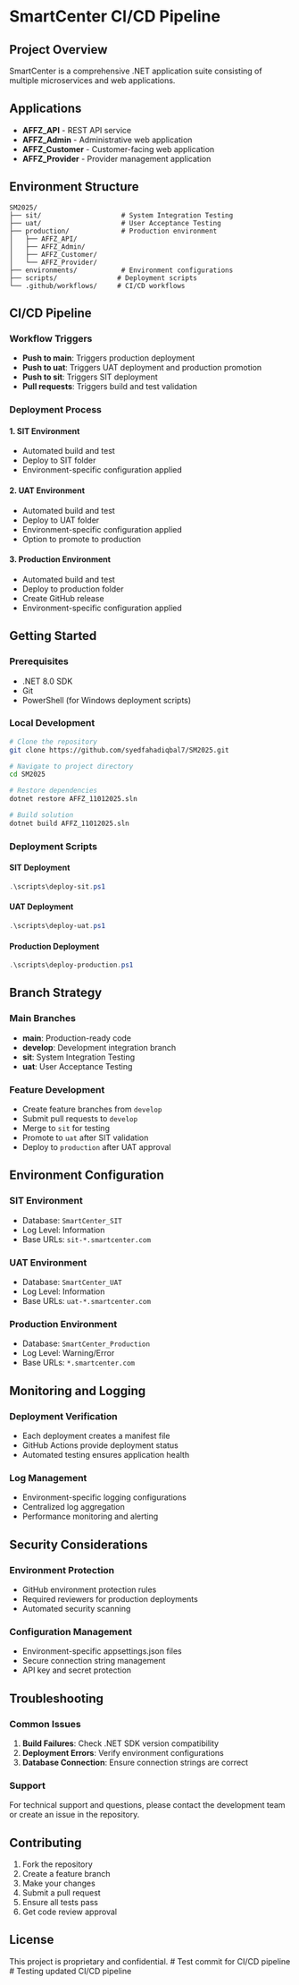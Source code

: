 # SmartCenter CI/CD Pipeline

## Project Overview
SmartCenter is a comprehensive .NET application suite consisting of multiple microservices and web applications.

## Applications
- **AFFZ_API** - REST API service
- **AFFZ_Admin** - Administrative web application
- **AFFZ_Customer** - Customer-facing web application
- **AFFZ_Provider** - Provider management application

## Environment Structure
```
SM2025/
├── sit/                    # System Integration Testing
├── uat/                    # User Acceptance Testing
├── production/             # Production environment
│   ├── AFFZ_API/
│   ├── AFFZ_Admin/
│   ├── AFFZ_Customer/
│   └── AFFZ_Provider/
├── environments/           # Environment configurations
├── scripts/               # Deployment scripts
└── .github/workflows/     # CI/CD workflows
```

## CI/CD Pipeline

### Workflow Triggers
- **Push to main**: Triggers production deployment
- **Push to uat**: Triggers UAT deployment and production promotion
- **Push to sit**: Triggers SIT deployment
- **Pull requests**: Triggers build and test validation

### Deployment Process

#### 1. SIT Environment
- Automated build and test
- Deploy to SIT folder
- Environment-specific configuration applied

#### 2. UAT Environment
- Automated build and test
- Deploy to UAT folder
- Environment-specific configuration applied
- Option to promote to production

#### 3. Production Environment
- Automated build and test
- Deploy to production folder
- Create GitHub release
- Environment-specific configuration applied

## Getting Started

### Prerequisites
- .NET 8.0 SDK
- Git
- PowerShell (for Windows deployment scripts)

### Local Development
```bash
# Clone the repository
git clone https://github.com/syedfahadiqbal7/SM2025.git

# Navigate to project directory
cd SM2025

# Restore dependencies
dotnet restore AFFZ_11012025.sln

# Build solution
dotnet build AFFZ_11012025.sln
```

### Deployment Scripts

#### SIT Deployment
```powershell
.\scripts\deploy-sit.ps1
```

#### UAT Deployment
```powershell
.\scripts\deploy-uat.ps1
```

#### Production Deployment
```powershell
.\scripts\deploy-production.ps1
```

## Branch Strategy

### Main Branches
- **main**: Production-ready code
- **develop**: Development integration branch
- **sit**: System Integration Testing
- **uat**: User Acceptance Testing

### Feature Development
- Create feature branches from `develop`
- Submit pull requests to `develop`
- Merge to `sit` for testing
- Promote to `uat` after SIT validation
- Deploy to `production` after UAT approval

## Environment Configuration

### SIT Environment
- Database: `SmartCenter_SIT`
- Log Level: Information
- Base URLs: `sit-*.smartcenter.com`

### UAT Environment
- Database: `SmartCenter_UAT`
- Log Level: Information
- Base URLs: `uat-*.smartcenter.com`

### Production Environment
- Database: `SmartCenter_Production`
- Log Level: Warning/Error
- Base URLs: `*.smartcenter.com`

## Monitoring and Logging

### Deployment Verification
- Each deployment creates a manifest file
- GitHub Actions provide deployment status
- Automated testing ensures application health

### Log Management
- Environment-specific logging configurations
- Centralized log aggregation
- Performance monitoring and alerting

## Security Considerations

### Environment Protection
- GitHub environment protection rules
- Required reviewers for production deployments
- Automated security scanning

### Configuration Management
- Environment-specific appsettings.json files
- Secure connection string management
- API key and secret protection

## Troubleshooting

### Common Issues
1. **Build Failures**: Check .NET SDK version compatibility
2. **Deployment Errors**: Verify environment configurations
3. **Database Connection**: Ensure connection strings are correct

### Support
For technical support and questions, please contact the development team or create an issue in the repository.

## Contributing

1. Fork the repository
2. Create a feature branch
3. Make your changes
4. Submit a pull request
5. Ensure all tests pass
6. Get code review approval

## License
This project is proprietary and confidential.
#   T e s t   c o m m i t   f o r   C I / C D   p i p e l i n e  
 #   T e s t i n g   u p d a t e d   C I / C D   p i p e l i n e  
 